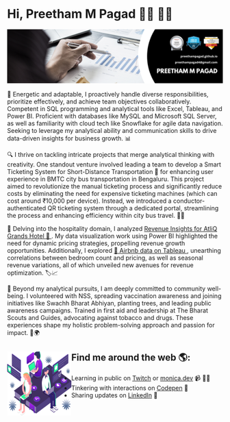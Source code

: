 # Hi, Preetham M Pagad 👋🏾 👨‍💻

<img src="https://github.com/Preethampagad/Preethampagad/blob/main/Images%20and%20Gifs/Banner.png">
<!--
**Preethampagad/Preethampagad** is a ✨ _special_ ✨ repository because its `README.md` (this file) appears on your GitHub profile.-->

<!-- Here are some ideas to get you started:

- 🔭 I’m currently working on ...
- 🌱 I’m currently learning ...
- 👯 I’m looking to collaborate on ...
- 🤔 I’m looking for help with ...
- 💬 Ask me about ...
- 📫 How to reach me: ...
- 😄 Pronouns: ...
- ⚡ Fun fact: ...  -->

🚀 Energetic and adaptable, I proactively handle diverse responsibilities, prioritize effectively, and achieve team objectives collaboratively. Competent in SQL programming and analytical tools like Excel, Tableau, and Power BI. Proficient with databases like MySQL and Microsoft SQL Server, as well as familiarity with cloud tech like Snowflake for agile data navigation. Seeking to leverage my analytical ability and communication skills to drive data-driven insights for business growth. 📊

🔍 I thrive on tackling intricate projects that merge analytical thinking with creativity. One standout venture involved leading a team to develop a Smart Ticketing System for Short-Distance Transportation 🚗 for enhancing user experience in BMTC city bus transportation in Bengaluru. This project aimed to revolutionize the manual ticketing process and significantly reduce costs by eliminating the need for expensive ticketing machines (which can cost around ₹10,000 per device). Instead, we introduced a conductor-authenticated QR ticketing system through a dedicated portal, streamlining the process and enhancing efficiency within city bus travel. 🎫🚌

🏨 Delving into the hospitality domain, I analyzed <a href="https://www.novypro.com/project/1682082403448x861651499756996400"> Revenue Insights for AtliQ Grands Hotel 🏨 </a>. My data visualization work using Power BI highlighted the need for dynamic pricing strategies, propelling revenue growth opportunities. Additionally, I explored <a href="https://www.novypro.com/project/1682082403448x861651499756996400"> 🏢 Airbnb data on Tableau </a>, unearthing correlations between bedroom count and pricing, as well as seasonal revenue variations, all of which unveiled new avenues for revenue optimization. 🏷️📈

🌱 Beyond my analytical pursuits, I am deeply committed to community well-being. I volunteered with NSS, spreading vaccination awareness and joining initiatives like Swachh Bharat Abhiyan, planting trees, and leading public awareness campaigns. Trained in first aid and leadership at The Bharat Scouts and Guides, advocating against tobacco and drugs. These experiences shape my holistic problem-solving approach and passion for impact. 👥🌍

## Find me around the web 🌎: <a href="https://github.com/Preethampagad/Preethampagad/blob/main/Images%20and%20Gifs/Web%20Gif.gif"><img align="left" width="150" height="150" src="https://github.com/Preethampagad/Preethampagad/blob/main/Images%20and%20Gifs/Web%20Gif.gif"></a>
- Learning in public on <a href="https://www.twitch.tv/blacktechdiva">Twitch</a> or <a href="https://www.monica.dev">monica.dev</a> 📹 ✍🏾
- Tinkering with interactions on <a href="https://codepen.io/m0nica"> Codepen</a> 🏓
- Sharing updates on <a href="https://www.linkedin.com/in/preethampagad/">LinkedIn</a> 💼
